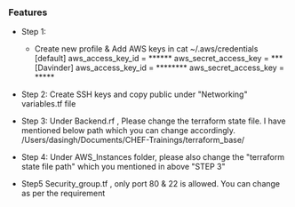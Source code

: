 ### Features
- Step 1: 
    -  Create new profile & Add AWS keys in cat ~/.aws/credentials 
[default]
aws_access_key_id = ******
aws_secret_access_key = ***
[Davinder]
aws_access_key_id = ********
aws_secret_access_key = *****

- Step 2: 
Create SSH keys and copy public under "Networking" variables.tf file

- Step 3:
Under Backend.rf , Please change the terraform state file. I have mentioned below path which you can change accordingly.
/Users/dasingh/Documents/CHEF-Trainings/terraform_base/

- Step 4:
Under AWS_Instances folder, please also change the "terraform state file path" which you mentioned in above "STEP 3"
- Step5
Security_group.tf , only port 80 & 22 is allowed. You can change as per the requirement